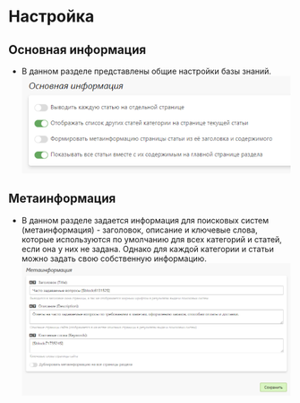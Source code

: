 # Настройка
## Основная информация
* В данном разделе представлены общие настройки базы знаний.
![](../_media/faq/faq11.png ':size=45%')

## Метаинформация
* В данном разделе задается информация для поисковых систем (метаинформация) - заголовок, описание и ключевые слова, которые используются по умолчанию для всех категорий и статей, если она у них не задана. Однако для каждой категории и статьи  можно задать свою собственную информацию.
![](../_media/faq/faq12.png ':size=70%')